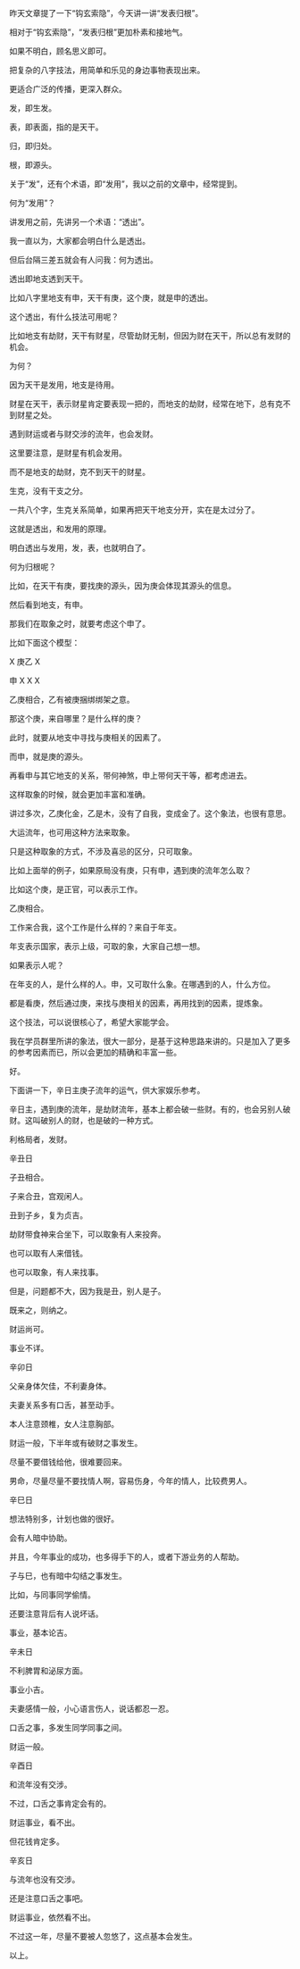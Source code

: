 昨天文章提了一下“钩玄索隐”，今天讲一讲“发表归根”。

相对于“钩玄索隐”，“发表归根”更加朴素和接地气。

如果不明白，顾名思义即可。

把复杂的八字技法，用简单和乐见的身边事物表现出来。

更适合广泛的传播，更深入群众。

发，即生发。

表，即表面，指的是天干。

归，即归处。

根，即源头。

关于“发”，还有个术语，即“发用”，我以之前的文章中，经常提到。

何为“发用”？

讲发用之前，先讲另一个术语：“透出”。

我一直以为，大家都会明白什么是透出。

但后台隔三差五就会有人问我：何为透出。

透出即地支透到天干。

比如八字里地支有申，天干有庚，这个庚，就是申的透出。

这个透出，有什么技法可用呢？

比如地支有劫财，天干有财星，尽管劫财无制，但因为财在天干，所以总有发财的机会。

为何？

因为天干是发用，地支是待用。

财星在天干，表示财星肯定要表现一把的，而地支的劫财，经常在地下，总有克不到财星之处。

遇到财运或者与财交涉的流年，也会发财。

这里要注意，是财星有机会发用。

而不是地支的劫财，克不到天干的财星。

生克，没有干支之分。

一共八个字，生克关系简单，如果再把天干地支分开，实在是太过分了。

这就是透出，和发用的原理。

明白透出与发用，发，表，也就明白了。

何为归根呢？

比如，在天干有庚，要找庚的源头，因为庚会体现其源头的信息。

然后看到地支，有申。

那我们在取象之时，就要考虑这个申了。

比如下面这个模型：

X 庚乙 X

申 X X X

乙庚相合，乙有被庚捆绑绑架之意。

那这个庚，来自哪里？是什么样的庚？

此时，就要从地支中寻找与庚相关的因素了。

而申，就是庚的源头。

再看申与其它地支的关系，带何神煞，申上带何天干等，都考虑进去。

这样取象的时候，就会更加丰富和准确。

讲过多次，乙庚化金，乙是木，没有了自我，变成金了。这个象法，也很有意思。

大运流年，也可用这种方法来取象。

只是这种取象的方式，不涉及喜忌的区分，只可取象。

比如上面举的例子，如果原局没有庚，只有申，遇到庚的流年怎么取？

比如这个庚，是正官，可以表示工作。

乙庚相合。

工作来合我，这个工作是什么样的？来自于年支。

年支表示国家，表示上级，可取的象，大家自己想一想。

如果表示人呢？

在年支的人，是什么样的人。申，又可取什么象。在哪遇到的人，什么方位。

都是看庚，然后通过庚，来找与庚相关的因素，再用找到的因素，提炼象。

这个技法，可以说很核心了，希望大家能学会。

我在学员群里所讲的象法，很大一部分，是基于这种思路来讲的。只是加入了更多的参考因素而已，所以会更加的精确和丰富一些。

好。

下面讲一下，辛日主庚子流年的运气，供大家娱乐参考。

辛日主，遇到庚的流年，是劫财流年，基本上都会破一些财。有的，也会另别人破财。这叫破别人的财，也是破的一种方式。

利格局者，发财。

辛丑日

子丑相合。

子来合丑，宫观闲人。

丑到子乡，复为贞吉。

劫财带食神来合坐下，可以取象有人来投奔。

也可以取有人来借钱。

也可以取象，有人来找事。

但是，问题都不大，因为我是丑，别人是子。

既来之，则纳之。

财运尚可。

事业不详。

辛卯日

父亲身体欠佳，不利妻身体。

夫妻关系多有口舌，甚至动手。

本人注意颈椎，女人注意胸部。

财运一般，下半年或有破财之事发生。

尽量不要借钱给他，很难要回来。

男命，尽量尽量不要找情人啊，容易伤身，今年的情人，比较费男人。

辛巳日

想法特别多，计划也做的很好。

会有人暗中协助。

并且，今年事业的成功，也多得手下的人，或者下游业务的人帮助。

子与巳，也有暗中勾结之事发生。

比如，与同事同学偷情。

还要注意背后有人说坏话。

事业，基本论吉。

辛未日

不利脾胃和泌尿方面。

事业小吉。

夫妻感情一般，小心语言伤人，说话都忍一忍。

口舌之事，多发生同学同事之间。

财运一般。

辛酉日

和流年没有交涉。

不过，口舌之事肯定会有的。

财运事业，看不出。

但花钱肯定多。

辛亥日

与流年也没有交涉。

还是注意口舌之事吧。

财运事业，依然看不出。

不过这一年，尽量不要被人忽悠了，这点基本会发生。

以上。

